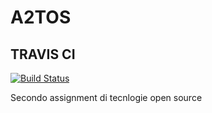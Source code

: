 # A2TOS

## TRAVIS CI

[![Build Status](https://travis-ci.com/sebacaccaro/A2TOS.svg?branch=master)](https://travis-ci.com/sebacaccaro/A2TOS)

Secondo assignment di tecnlogie open source
